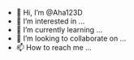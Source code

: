 - 👋 Hi, I’m @Aha123D
- 👀 I’m interested in ...
- 🌱 I’m currently learning ...
- 💞️ I’m looking to collaborate on ...
- 📫 How to reach me ...

<!---
Aha123D/Aha123D is a ✨ special ✨ repository because its `README.md` (this file) appears on your GitHub profile.
You can click the Preview link to take a look at your changes.
--->
